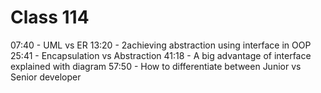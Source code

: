# Class 114

07:40 - UML vs ER
13:20 - 2achieving abstraction using interface in OOP
25:41 - Encapsulation vs Abstraction 
41:18 - A big advantage of interface explained with diagram
57:50 - How to differentiate between Junior vs Senior developer
